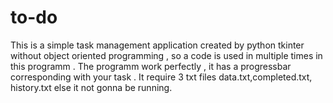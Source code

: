 # to-do
This is a simple task management application created by python tkinter without object oriented programming , so a code is used in multiple times in this programm . The programm work perfectly , it has a progressbar corresponding with your task . It require 3 txt files data.txt,completed.txt, history.txt else it not gonna be running.
